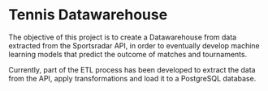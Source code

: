 # Tennis Datawarehouse

The objective of this project is to create a Datawarehouse from data extracted from the Sportsradar API, in order to eventually develop machine learning models that predict the outcome of matches and tournaments.

Currently, part of the ETL process has been developed to extract the data from the API, apply transformations and load it to a PostgreSQL database.
